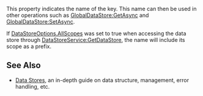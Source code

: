 This property indicates the name of the key. This name can then be used in other operations such as [GlobalDataStore:GetAsync](https://developer.roblox.com/en-us/api-reference/function/GlobalDataStore/GetAsync) and [GlobalDataStore:SetAsync](https://developer.roblox.com/en-us/api-reference/function/GlobalDataStore/SetAsync).

If [DataStoreOptions.AllScopes](https://developer.roblox.com/en-us/api-reference/property/DataStoreOptions/AllScopes) was set to true when accessing the data store through [DataStoreService:GetDataStore](https://developer.roblox.com/en-us/api-reference/function/DataStoreService/GetDataStore), the name will include its scope as a prefix.

See Also
--------

*   [Data Stores](https://developer.roblox.com/en-us/articles/Data-store), an in-depth guide on data structure, management, error handling, etc.